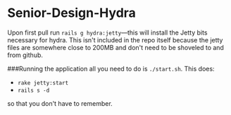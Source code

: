 Senior-Design-Hydra
===================
Upon first pull run `rails g hydra:jetty`—this will install the Jetty bits necessary for hydra. This isn't included in the repo itself because the jetty files are somewhere close to 200MB and don't need to be shoveled to and from github.


###Running the application
all you need to do is `./start.sh`. This does:
- `rake jetty:start`
- `rails s -d`

so that you don't have to remember.

